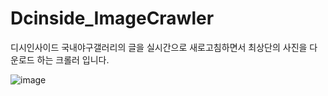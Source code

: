 # Dcinside_ImageCrawler
디시인사이드 국내야구갤러리의 글을 실시간으로 새로고침하면서 최상단의 사진을 다운로드 하는 크롤러 입니다.

![image](https://user-images.githubusercontent.com/31213158/120024523-50b30100-c02a-11eb-98c7-255652e37532.png)
